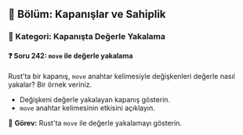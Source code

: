 ## 📘 Bölüm: Kapanışlar ve Sahiplik  
### 🔹 Kategori: Kapanışta Değerle Yakalama  
#### ❓ Soru 242: `move` ile değerle yakalama

Rust'ta bir kapanış, `move` anahtar kelimesiyle değişkenleri değerle nasıl yakalar? Bir örnek veriniz.

- Değişkeni değerle yakalayan kapanış gösterin.
- `move` anahtar kelimesinin etkisini açıklayın.

🔧 **Görev:** Rust'ta `move` ile değerle yakalamayı gösterin.
